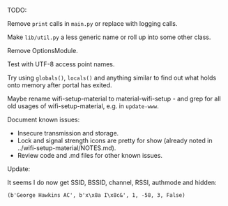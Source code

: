 TODO:

Remove `print` calls in `main.py` or replace with logging calls.

Make `lib/util.py` a less generic name or roll up into some other class.

Remove OptionsModule.

Test with UTF-8 access point names.

Try using `globals()`, `locals()` and anything similar to find out what holds onto memory after portal has exited.

Maybe rename wifi-setup-material to material-wifi-setup - and grep for all old usages of wifi-setup-material, e.g. in `update-www`.

Document known issues:

* Insecure transmission and storage.
* Lock and signal strength icons are pretty for show (already noted in ../wifi-setup-material/NOTES.md).
* Review code and .md files for other known issues.

Update:

It seems I do now get SSID, BSSID, channel, RSSI, authmode and hidden:

    (b'George Hawkins AC', b'x\x8a I\x8c&', 1, -58, 3, False)
